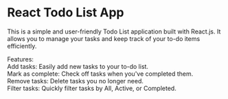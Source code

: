 <!DOCTYPE html>
<html>
<head>
</head>
<body>

# React Todo List App

This is a simple and user-friendly Todo List application built with React.js. It allows you to manage your tasks and keep track of your to-do items efficiently.

Features: <br> 
Add tasks: Easily add new tasks to your to-do list. <br>
Mark as complete: Check off tasks when you've completed them. <br>
Remove tasks: Delete tasks you no longer need. <br>
Filter tasks: Quickly filter tasks by All, Active, or Completed. <br>

</body>
</html>
